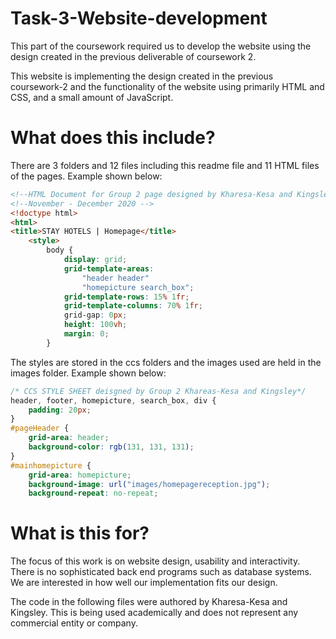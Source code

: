 # Task-3-Website-development

This part of the coursework required us to develop the website using the design created in the previous deliverable of coursework 2.

This website is implementing the design created in the previous coursework-2 and the functionality of the website using primarily HTML and CSS, and a small amount of JavaScript.

# What does this include?

There are 3 folders and 12 files including this readme file and 11 HTML files of the pages. 
Example shown below:

```html
<!--HTML Document for Group 2 page designed by Kharesa-Kesa and Kingsley Charles -->
<!--November - December 2020 -->
<!doctype html>
<html>
<title>STAY HOTELS | Homepage</title>
    <style>
        body { 
            display: grid;
            grid-template-areas: 
                "header header"
                "homepicture search_box";
            grid-template-rows: 15% 1fr;
            grid-template-columns: 70% 1fr;
            grid-gap: 0px;
            height: 100vh;
            margin: 0;
        }
```
The styles are stored in the ccs folders and the images used are held in the images folder.
Example shown below:

```css
/* CCS STYLE SHEET deisgned by Group 2 Khareas-Kesa and Kingsley*/
header, footer, homepicture, search_box, div {
    padding: 20px;
}
#pageHeader {
    grid-area: header;
    background-color: rgb(131, 131, 131);
}
#mainhomepicture { 
    grid-area: homepicture;
    background-image: url("images/homepagereception.jpg");
    background-repeat: no-repeat;
```


# What is this for?

The focus of this work is on website design, usability and interactivity. There is no sophisticated back end programs such as database systems. We are interested in how well our implementation fits our design.

The code in the following files were authored by Kharesa-Kesa and Kingsley. This is being used academically and does not represent any commercial entity or company.
